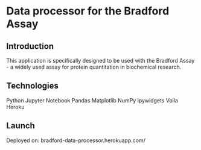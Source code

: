 # Data processor for the Bradford Assay

## Introduction
This application is specifically designed to be used with the Bradford Assay - a widely used assay for protein quantitation in biochemical research. 
## Technologies
Python
Jupyter Notebook
Pandas
Matplotlib
NumPy
ipywidgets
Voila
Heroku

## Launch
Deployed on: bradford-data-processor.herokuapp.com/
